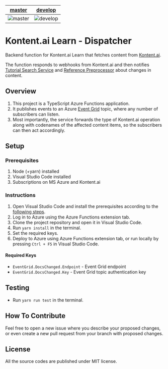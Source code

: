 | [master](https://github.com/Kontent-ai-Learn/kontent-ai-learn-dispatcher/tree/master) | [develop](https://github.com/Kontent-ai-Learn/kontent-ai-learn-dispatcher/tree/develop) |
|:---:|:---:|
|![master](https://github.com/Kontent-ai-Learn/kontent-ai-learn-dispatcher/actions/workflows/master_kcd-webhook-service-live-master.yml/badge.svg) | ![develop](https://github.com/Kontent-ai-Learn/kontent-ai-learn-dispatcher/actions/workflows/develop_kcd-webhook-service-live-dev.yml/badge.svg) |

# Kontent.ai Learn - Dispatcher

Backend function for Kontent.ai Learn that fetches content from [Kontent.ai](https://kontent.ai/).

The function responds to webhooks from Kontent.ai and then notifies [Tutorial Search Service](https://github.com/Kontent-ai-Learn/kontent-ai-learn-tutorial-search) and [Reference Preprocessor](https://github.com/Kontent-ai-Learn/kontent-ai-learn-reference-preprocessor) about changes in content.

## Overview

1. This project is a TypeScript Azure Functions application.
2. It publishes events to an Azure [Event Grid](https://azure.microsoft.com/en-us/services/event-grid/) topic, where any number of subscribers can listen.
3. Most importantly, the service forwards the type of Kontent.ai operation along with codenames of the affected content items, so the subscribers can then act accordingly.

## Setup

### Prerequisites

1. Node (+yarn) installed
2. Visual Studio Code installed
3. Subscriptions on MS Azure and Kontent.ai

### Instructions

1. Open Visual Studio Code and install the prerequisites according to the [following steps](https://code.visualstudio.com/tutorials/functions-extension/getting-started).
2. Log in to Azure using the Azure Functions extension tab.
3. Clone the project repository and open it in Visual Studio Code.
4. Run `yarn install` in the terminal.
5. Set the required keys.
6. Deploy to Azure using Azure Functions extension tab, or run locally by pressing `Ctrl + F5` in Visual Studio Code.

#### Required Keys

* `EventGrid.DocsChanged.Endpoint` - Event Grid endpoint
* `EventGrid.DocsChanged.Key` - Event Grid topic authentication key

## Testing

* Run `yarn run test` in the terminal.

## How To Contribute

Feel free to open a new issue where you describe your proposed changes, or even create a new pull request from your branch with proposed changes.

## License

All the source codes are published under MIT license.
